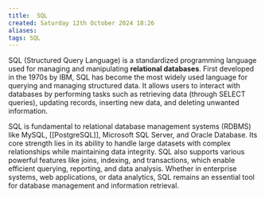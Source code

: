 ```yaml
---
title:  SQL
created: Saturday 12th October 2024 18:26
aliases: 
tags: SQL
---
```

SQL (Structured Query Language) is a standardized programming language used for managing and manipulating **relational databases**. First developed in the 1970s by IBM, SQL has become the most widely used language for querying and managing structured data. It allows users to interact with databases by performing tasks such as retrieving data (through SELECT queries), updating records, inserting new data, and deleting unwanted information.

SQL is fundamental to relational database management systems (RDBMS) like MySQL, [[PostgreSQL]], Microsoft SQL Server, and Oracle Database. Its core strength lies in its ability to handle large datasets with complex relationships while maintaining data integrity. SQL also supports various powerful features like joins, indexing, and transactions, which enable efficient querying, reporting, and data analysis. Whether in enterprise systems, web applications, or data analytics, SQL remains an essential tool for database management and information retrieval.